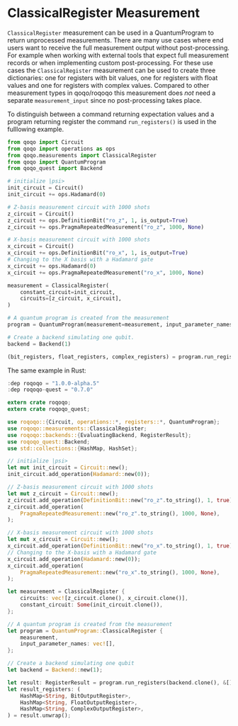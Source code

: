 # ClassicalRegister Measurement

`ClassicalRegister` measurement can be used in a QuantumProgram to return unprocessed measurements. There are many use cases where end users want to receive the full measurement output without post-processing. For example when working with external tools that expect full measurement records or when implementing custom post-processing. For these use cases the `ClassicalRegister` measurement can be used to create three dictionaries: one for registers with bit values, one for registers with float values and one for registers with complex values. Compared to other measurement types in qoqo/roqoqo this measurement does _not_ need a separate `measurement_input` since no post-processing takes place.

To distinguish between a command returning expectation values and a program returning register the command `run_registers()` is used in the fulllowing example.

```python
from qoqo import Circuit
from qoqo import operations as ops
from qoqo.measurements import ClassicalRegister
from qoqo import QuantumProgram
from qoqo_quest import Backend

# initialize |psi>
init_circuit = Circuit()
init_circuit += ops.Hadamard(0)

# Z-basis measurement circuit with 1000 shots
z_circuit = Circuit()
z_circuit += ops.DefinitionBit("ro_z", 1, is_output=True)
z_circuit += ops.PragmaRepeatedMeasurement("ro_z", 1000, None)

# X-basis measurement circuit with 1000 shots
x_circuit = Circuit()
x_circuit += ops.DefinitionBit("ro_x", 1, is_output=True)
# Changing to the X basis with a Hadamard gate
x_circuit += ops.Hadamard(0)
x_circuit += ops.PragmaRepeatedMeasurement("ro_x", 1000, None)

measurement = ClassicalRegister(
    constant_circuit=init_circuit,
    circuits=[z_circuit, x_circuit],
)

# A quantum program is created from the measurement
program = QuantumProgram(measurement=measurement, input_parameter_names=[])

# Create a backend simulating one qubit.
backend = Backend(1)

(bit_registers, float_registers, complex_registers) = program.run_registers(backend, [])
```

The same example in Rust:

```Rust
:dep roqoqo = "1.0.0-alpha.5"
:dep roqoqo-quest = "0.7.0"

extern crate roqoqo;
extern crate roqoqo_quest;

use roqoqo::{Circuit, operations::*, registers::*, QuantumProgram};
use roqoqo::measurements::ClassicalRegister;
use roqoqo::backends::{EvaluatingBackend, RegisterResult};
use roqoqo_quest::Backend;
use std::collections::{HashMap, HashSet};

// initialize |psi>
let mut init_circuit = Circuit::new();
init_circuit.add_operation(Hadamard::new(0));

// Z-basis measurement circuit with 1000 shots
let mut z_circuit = Circuit::new();
z_circuit.add_operation(DefinitionBit::new("ro_z".to_string(), 1, true));
z_circuit.add_operation(
    PragmaRepeatedMeasurement::new("ro_z".to_string(), 1000, None),
);

// X-basis measurement circuit with 1000 shots
let mut x_circuit = Circuit::new();
x_circuit.add_operation(DefinitionBit::new("ro_x".to_string(), 1, true));
// Changing to the X-basis with a Hadamard gate
x_circuit.add_operation(Hadamard::new(0));
x_circuit.add_operation(
    PragmaRepeatedMeasurement::new("ro_x".to_string(), 1000, None),
);

let measurement = ClassicalRegister {
    circuits: vec![z_circuit.clone(), x_circuit.clone()],
    constant_circuit: Some(init_circuit.clone()),
};

// A quantum program is created from the measurement
let program = QuantumProgram::ClassicalRegister {
    measurement,
    input_parameter_names: vec![],
};

// Create a backend simulating one qubit
let backend = Backend::new(1);

let result: RegisterResult = program.run_registers(backend.clone(), &[]);
let result_registers: (
    HashMap<String, BitOutputRegister>,
    HashMap<String, FloatOutputRegister>,
    HashMap<String, ComplexOutputRegister>,
) = result.unwrap();
```
